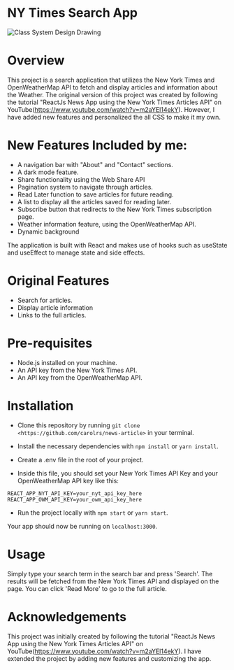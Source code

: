 # NY Times Search App

![Class System Design Drawing](docs/news.gif?raw=true "News")

# Overview
This project is a search application that utilizes the New York Times and OpenWeatherMap API to fetch and display articles and information about the Weather. The original version of this project was created by following the tutorial "ReactJs News App using the New York Times Articles API" on YouTube(https://www.youtube.com/watch?v=m2aYEl14ekY). However, I have added new features and personalized the all CSS to make it my own.

# New Features Included by me:

* A navigation bar with "About" and "Contact" sections.
* A dark mode feature.
* Share functionality using the Web Share API
* Pagination system to navigate through articles.
* Read Later function to save articles for future reading.
* A list to display all the articles saved for reading later.
* Subscribe button that redirects to the New York Times subscription page.
* Weather information feature, using the OpenWeatherMap API.
* Dynamic background

The application is built with React and makes use of hooks such as useState and useEffect to manage state and side effects.

# Original Features 

* Search for articles.
* Display article information 
* Links to the full articles.

# Pre-requisites
* Node.js installed on your machine.
* An API key from the New York Times API.
* An API key from the OpenWeatherMap API.

# Installation
* Clone this repository by running `git clone <https://github.com/carolrs/news-article>` in your terminal.

* Install the necessary dependencies with `npm install` or `yarn install`.

* Create a .env file in the root of your project.

* Inside this file, you should set your New York Times API Key and your OpenWeatherMap API key like this:

```
REACT_APP_NYT_API_KEY=your_nyt_api_key_here
REACT_APP_OWM_API_KEY=your_owm_api_key_here
```

* Run the project locally with `npm start` or `yarn start`.

Your app should now be running on `localhost:3000`.

# Usage

Simply type your search term in the search bar and press 'Search'. The results will be fetched from the New York Times API and displayed on the page. You can click 'Read More' to go to the full article.

# Acknowledgements

This project was initially created by following the tutorial "ReactJs News App using the New York Times Articles API" on YouTube(https://www.youtube.com/watch?v=m2aYEl14ekY). I have extended the project by adding new features and customizing the app.

